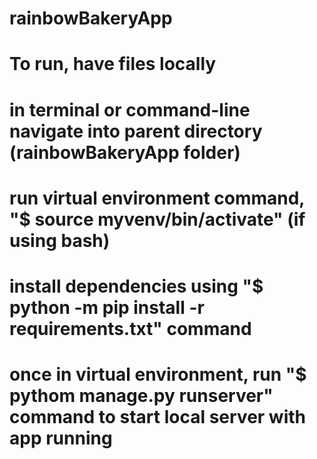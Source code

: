 # rainbowBakeryApp
# To run, have files locally
# in terminal or command-line navigate into parent directory (rainbowBakeryApp folder)
# run virtual environment command, "$ source myvenv/bin/activate" (if using bash)
# install dependencies using "$ python -m pip install -r requirements.txt" command
# once in virtual environment, run "$ pythom manage.py runserver" command to start local server with app running

